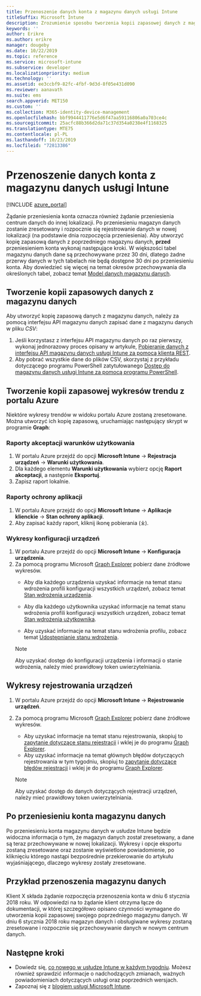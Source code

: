 ```yaml
---
title: Przenoszenie danych konta z magazynu danych usługi Intune
titleSuffix: Microsoft Intune
description: Zrozumienie sposobu tworzenia kopii zapasowej danych z magazynu danych w usłudze Intune podczas przenoszenia konta.
keywords: ''
author: Erikre
ms.author: erikre
manager: dougeby
ms.date: 10/22/2019
ms.topic: reference
ms.service: microsoft-intune
ms.subservice: developer
ms.localizationpriority: medium
ms.technology: ''
ms.assetid: ee3ccbf9-82fc-4fbf-9d3d-8f05e431d090
ms.reviewer: aanavath
ms.suite: ems
search.appverid: MET150
ms.custom: ''
ms.collection: M365-identity-device-management
ms.openlocfilehash: bbf9944411776e5d6f47aa59116806a0a703ce4c
ms.sourcegitcommit: 25acfc88b366d2da71c37d354a0238e4f1168325
ms.translationtype: MTE75
ms.contentlocale: pl-PL
ms.lasthandoff: 10/23/2019
ms.locfileid: "72813386"
---
```

# <a name="move-your-intune-data-warehouse-account-data"></a>Przenoszenie danych konta z magazynu danych usługi Intune 

[!INCLUDE [azure_portal](../includes/azure_portal.md)]

Żądanie przeniesienia konta oznacza również żądanie przeniesienia centrum danych do innej lokalizacji. Po przeniesieniu magazyn danych zostanie zresetowany i rozpocznie się rejestrowanie danych w nowej lokalizacji (na podstawie dnia rozpoczęcia przeniesienia). Aby utworzyć kopię zapasową danych z poprzedniego magazynu danych, **przed** przeniesieniem konta wykonaj następujące kroki. W większości tabel magazynu danych dane są przechowywane przez 30 dni, dlatego żadne przerwy danych w tych tabelach nie będą dostępne 30 dni po przeniesieniu konta. Aby dowiedzieć się więcej na temat okresów przechowywania dla określonych tabel, zobacz temat [Model danych magazynu danych](reports-ref-data-model.md). 

## <a name="back-up-your-data-warehouse-data"></a>Tworzenie kopii zapasowych danych z magazynu danych 

Aby utworzyć kopię zapasową danych z magazynu danych, należy za pomocą interfejsu API magazynu danych zapisać dane z magazynu danych w pliku *CSV*:  

1. Jeśli korzystasz z interfejsu API magazynu danych po raz pierwszy, wykonaj jednorazowy proces opisany w artykule, [Pobieranie danych z interfejsu API magazynu danych usługi Intune za pomocą klienta REST](reports-proc-data-rest.md).
2. Aby pobrać wszystkie dane do plików CSV, skorzystaj z przykładu dotyczącego programu PowerShell zatytułowanego [Dostęp do magazynu danych usługi Intune za pomocą programu PowerShell](https://github.com/Microsoft/Intune-Data-Warehouse/tree/master/Samples/PowerShell). 

## <a name="back-up-your-trend-charts-from-the-azure-portal"></a>Tworzenie kopii zapasowej wykresów trendu z portalu Azure

Niektóre wykresy trendów w widoku portalu Azure zostaną zresetowane. Można utworzyć ich kopię zapasową, uruchamiając następujący skrypt w programie **Graph**:   

### <a name="terms--conditions-acceptance-reports"></a>Raporty akceptacji warunków użytkowania
1. W portalu Azure przejdź do opcji **Microsoft Intune** -> **Rejestracja urządzeń** -> **Warunki użytkowania**.
2. Dla każdego elementu **Warunki użytkowania** wybierz opcję **Raport akceptacji**, a następnie **Eksportuj**.
3. Zapisz raport lokalnie.
 
### <a name="app-protection-reports"></a>Raporty ochrony aplikacji  
1. W portalu Azure przejdź do opcji **Microsoft Intune** -> **Aplikacje klienckie** -> **Stan ochrony aplikacji**.
2. Aby zapisać każdy raport, kliknij ikonę pobierania (⤓).

### <a name="device-configuration-charts"></a>Wykresy konfiguracji urządzeń 
1. W portalu Azure przejdź do opcji **Microsoft Intune** -> **Konfiguracja urządzenia**.
2. Za pomocą programu Microsoft [Graph Explorer](https://developer.microsoft.com/graph/graph-explorer) pobierz dane źródłowe wykresów. 
    - Aby dla każdego urządzenia uzyskać informacje na temat stanu wdrożenia profili konfiguracji wszystkich urządzeń, zobacz temat [Stan wdrożenia urządzenia](https://graph.microsoft.com/beta/reports/deviceConfigurationDeviceActivity/content).

    - Aby dla każdego użytkownika uzyskać informacje na temat stanu wdrożenia profili konfiguracji wszystkich urządzeń, zobacz temat [Stan wdrożenia użytkownika](https://graph.microsoft.com/beta/reports/deviceConfigurationUserActivity/content).

    - Aby uzyskać informacje na temat stanu wdrożenia profilu, zobacz temat [Udostępnianie stanu wdrożenia](https://graph.microsoft.com/beta/deviceManagement/deviceConfigurations?$select=id,displayName,lastModifiedDateTime,deviceStatusOverview&$expand=deviceStatusOverview).
  
    > [!NOTE]
    > Aby uzyskać dostęp do konfiguracji urządzenia i informacji o stanie wdrożenia, należy mieć prawidłowy token uwierzytelniania.

## <a name="device-enrollment-charts"></a>Wykresy rejestrowania urządzeń
1. W portalu Azure przejdź do opcji **Microsoft Intune** -> **Rejestrowanie urządzeń**.
2. Za pomocą programu Microsoft [Graph Explorer](https://developer.microsoft.com/graph/graph-explorer) pobierz dane źródłowe wykresów.
    - Aby uzyskać informacje na temat stanu rejestrowania, skopiuj to [zapytanie dotyczące stanu rejestracji](https://graph.microsoft.com/beta/reports/managedDeviceEnrollmentFailureTrends()/content) i wklej je do programu [Graph Explorer](https://developer.microsoft.com/graph/graph-explorer).
    - Aby uzyskać informacje na temat głównych błędów dotyczących rejestrowania w tym tygodniu, skopiuj to [zapytanie dotyczące błędów rejestracji](https://graph.microsoft.com/beta/reports/managedDeviceEnrollmentTopFailures(period=null)/content) i wklej je do programu [Graph Explorer](https://developer.microsoft.com/graph/graph-explorer).

    > [!NOTE]
    > Aby uzyskać dostęp do danych dotyczących rejestracji urządzeń, należy mieć prawidłowy token uwierzytelniania. 

## <a name="after-a-data-warehouse-account-move"></a>Po przeniesieniu konta magazynu danych

Po przeniesieniu konta magazynu danych w usłudze Intune będzie widoczna informacja o tym, że magazyn danych został zresetowany, a dane są teraz przechowywane w nowej lokalizacji. Wykresy i opcje eksportu zostaną zresetowane oraz zostanie wyświetlone powiadomienie, po kliknięciu którego nastąpi bezpośrednie przekierowanie do artykułu wyjaśniającego, dlaczego wykresy zostały zresetowane.  

## <a name="data-warehouse-move-example"></a>Przykład przenoszenia magazynu danych 

Klient X składa żądanie rozpoczęcia przenoszenia konta w dniu 6 stycznia 2018 roku. W odpowiedzi na to żądanie klient otrzyma łącze do dokumentacji, w której szczegółowo opisano czynności wymagane do utworzenia kopii zapasowej swojego poprzedniego magazynu danych. W dniu 6 stycznia 2018 roku magazyn danych i obsługiwane wykresy zostaną zresetowane i rozpocznie się przechowywanie danych w nowym centrum danych. 

## <a name="next-steps"></a>Następne kroki

- Dowiedz się, [co nowego w usłudze Intune w każdym tygodniu](../fundamentals/whats-new.md). Możesz również sprawdzić informacje o nadchodzących zmianach, ważnych powiadomieniach dotyczących usługi oraz poprzednich wersjach.
- Zapoznaj się z [blogiem usługi Microsoft Intune](https://go.microsoft.com/fwlink/?LinkID=273882).
